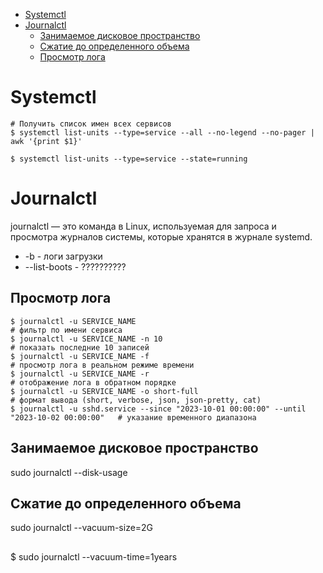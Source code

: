 * [Systemctl](#systemctl)
* [Journalctl](#journalctl)
  * [Занимаемое дисковое пространство](#занимаемое-дисковое-пространство)
  * [Сжатие до определенного объема](#сжатие-до-определенного-объема)
  * [Просмотр лога](#просмотр-лога)

# Systemctl
```
# Получить список имен всех сервисов
$ systemctl list-units --type=service --all --no-legend --no-pager | awk '{print $1}'
```
```
$ systemctl list-units --type=service --state=running
```

# Journalctl
journalctl — это команда в Linux, используемая для запроса и просмотра журналов системы, которые хранятся в журнале systemd. 

* -b - логи загрузки
* --list-boots - ??????????

## Просмотр лога
```
$ journalctl -u SERVICE_NAME                                                               # фильтр по имени сервиса
$ journalctl -u SERVICE_NAME -n 10                                                         # показать последние 10 записей
$ journalctl -u SERVICE_NAME -f                                                            # просмотр лога в реальном режиме времени
$ journalctl -u SERVICE_NAME -r                                                            # отображение лога в обратном порядке
$ journalctl -u SERVICE_NAME -o short-full                                                 # формат вывода (short, verbose, json, json-pretty, cat)
$ journalctl -u sshd.service --since "2023-10-01 00:00:00" --until "2023-10-02 00:00:00"   # указание временного диапазона
```

## Занимаемое дисковое пространство
sudo journalctl --disk-usage

## Сжатие до определенного объема
sudo journalctl --vacuum-size=2G

##
$ sudo journalctl --vacuum-time=1years
